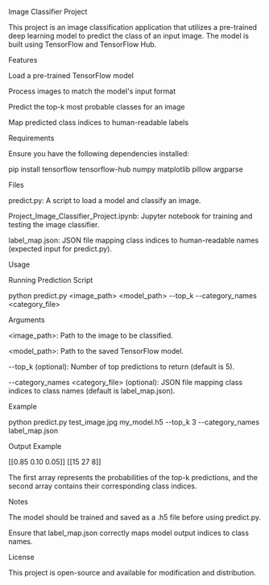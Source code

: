 Image Classifier Project

This project is an image classification application that utilizes a pre-trained deep learning model to predict the class of an input image. The model is built using TensorFlow and TensorFlow Hub.

Features

Load a pre-trained TensorFlow model

Process images to match the model's input format

Predict the top-k most probable classes for an image

Map predicted class indices to human-readable labels

Requirements

Ensure you have the following dependencies installed:

pip install tensorflow tensorflow-hub numpy matplotlib pillow argparse

Files

predict.py: A script to load a model and classify an image.

Project_Image_Classifier_Project.ipynb: Jupyter notebook for training and testing the image classifier.

label_map.json: JSON file mapping class indices to human-readable names (expected input for predict.py).

Usage

Running Prediction Script

python predict.py <image_path> <model_path> --top_k <k> --category_names <category_file>

Arguments

<image_path>: Path to the image to be classified.

<model_path>: Path to the saved TensorFlow model.

--top_k <k> (optional): Number of top predictions to return (default is 5).

--category_names <category_file> (optional): JSON file mapping class indices to class names (default is label_map.json).

Example

python predict.py test_image.jpg my_model.h5 --top_k 3 --category_names label_map.json

Output Example

[[0.85 0.10 0.05]]
[[15 27 8]]

The first array represents the probabilities of the top-k predictions, and the second array contains their corresponding class indices.

Notes

The model should be trained and saved as a .h5 file before using predict.py.

Ensure that label_map.json correctly maps model output indices to class names.

License

This project is open-source and available for modification and distribution.

